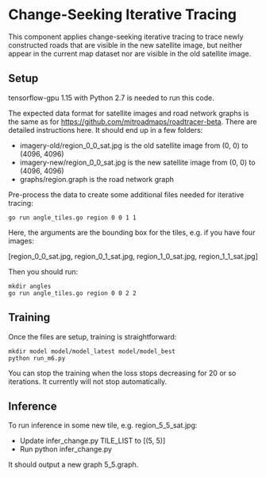 Change-Seeking Iterative Tracing
================================

This component applies change-seeking iterative tracing to trace newly
constructed roads that are visible in the new satellite image, but neither
appear in the current map dataset nor are visible in the old satellite image.

Setup
-----

tensorflow-gpu 1.15 with Python 2.7 is needed to run this code.

The expected data format for satellite images and road network graphs is the
same as for https://github.com/mitroadmaps/roadtracer-beta. There are detailed
instructions here. It should end up in a few folders:

* imagery-old/region_0_0_sat.jpg is the old satellite image from (0, 0) to (4096, 4096)
* imagery-new/region_0_0_sat.jpg is the new satellite image from (0, 0) to (4096, 4096)
* graphs/region.graph is the road network graph

Pre-process the data to create some additional files needed for iterative tracing:

	go run angle_tiles.go region 0 0 1 1

Here, the arguments are the bounding box for the tiles, e.g. if you have four images:

[region_0_0_sat.jpg, region_0_1_sat.jpg, region_1_0_sat.jpg, region_1_1_sat.jpg]

Then you should run:

	mkdir angles
	go run angle_tiles.go region 0 0 2 2

Training
--------

Once the files are setup, training is straightforward:

	mkdir model model/model_latest model/model_best
	python run_m6.py

You can stop the training when the loss stops decreasing for 20 or so iterations.
It currently will not stop automatically.

Inference
---------

To run inference in some new tile, e.g. region_5_5_sat.jpg:

* Update infer_change.py TILE_LIST to [(5, 5)]
* Run python infer_change.py

It should output a new graph 5_5.graph.

